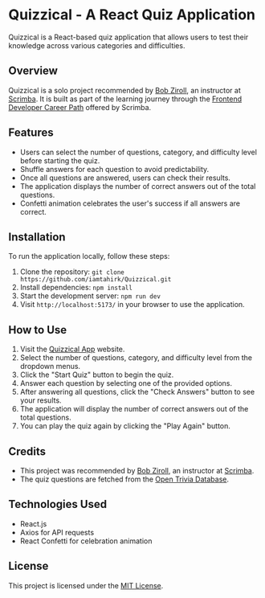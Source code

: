 # Quizzical - A React Quiz Application

Quizzical is a React-based quiz application that allows users to test their knowledge across various categories and difficulties.

## Overview

Quizzical is a solo project recommended by [Bob Ziroll](https://twitter.com/bobziroll), an instructor at [Scrimba](https://scrimba.com/). It is built as part of the learning journey through the [Frontend Developer Career Path](https://scrimba.com/learn/frontend) offered by Scrimba.


## Features

- Users can select the number of questions, category, and difficulty level before starting the quiz.
- Shuffle answers for each question to avoid predictability.
- Once all questions are answered, users can check their results.
- The application displays the number of correct answers out of the total questions.
- Confetti animation celebrates the user's success if all answers are correct.


## Installation

To run the application locally, follow these steps:

1. Clone the repository: `git clone https://github.com/iamtahirk/Quizzical.git`
2. Install dependencies: `npm install`
3. Start the development server: `npm run dev`
4. Visit `http://localhost:5173/` in your browser to use the application.
  
## How to Use

1. Visit the [Quizzical App](https://quizzical-scrim.netlify.app/) website.
2. Select the number of questions, category, and difficulty level from the dropdown menus.
3. Click the "Start Quiz" button to begin the quiz.
4. Answer each question by selecting one of the provided options.
5. After answering all questions, click the "Check Answers" button to see your results.
6. The application will display the number of correct answers out of the total questions.
7. You can play the quiz again by clicking the "Play Again" button.

## Credits

- This project was recommended by [Bob Ziroll](https://twitter.com/bobziroll), an instructor at [Scrimba](https://scrimba.com/).
- The quiz questions are fetched from the [Open Trivia Database](https://opentdb.com/).

## Technologies Used

- React.js
- Axios for API requests
- React Confetti for celebration animation

## License

This project is licensed under the [MIT License](LICENSE).